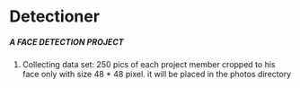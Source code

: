 # Detectioner
##### A FACE DETECTION PROJECT

1. Collecting data set: 250 pics of each project member cropped to his face only with size 48 * 48 pixel. it will be placed in the photos directory

